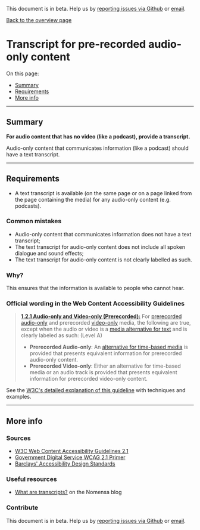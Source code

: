 This document is in beta. Help us by [reporting issues via Github](https://github.com/jfhector/accessibility-guidelines) or [email](mailto:jeanfrancois.hector@googlemail.com).

[Back to the overview page](./../index.html)

# Transcript for pre-recorded audio-only content

On this page:

- [Summary](#summary)
- [Requirements](#requirements)
- [More info](#more-info)

---

## Summary

**For audio content that has no video (like a podcast), provide a transcript.**

Audio-only content that communicates information (like a podcast) should have a text transcript.

---

## Requirements

- A text transcript is available (on the same page or on a page linked from the page containing the media) for any audio-only content (e.g. podcasts).

### Common mistakes

- Audio-only content that communicates information does not have a text transcript;
- The text transcript for audio-only content does not include all spoken dialogue and sound effects;
- The text transcript for audio-only content is not clearly labelled as such.

### Why?

This ensures that the information is available to people who cannot hear.

### Official wording in the Web Content Accessibility Guidelines

> [**1.2.1 Audio-only and Video-only (Prerecorded):**](https://www.w3.org/TR/UNDERSTANDING-WCAG20/content-structure-separation-programmatic.html) For [prerecorded](https://www.w3.org/TR/UNDERSTANDING-WCAG20/media-equiv-av-only-alt.html#prerecordeddef) [audio-only](https://www.w3.org/TR/UNDERSTANDING-WCAG20/media-equiv-av-only-alt.html#audio-onlydef) and prerecorded [video-only](https://www.w3.org/TR/UNDERSTANDING-WCAG20/media-equiv-av-only-alt.html#video-onlydef) media, the following are true, except when the audio or video is a [media alternative for text](https://www.w3.org/TR/UNDERSTANDING-WCAG20/media-equiv-av-only-alt.html#multimedia-alt-textdef) and is clearly labeled as such: (Level A)
>
> - **Prerecorded Audio-only**: An [alternative for time-based media](https://www.w3.org/TR/UNDERSTANDING-WCAG20/media-equiv-av-only-alt.html#alt-time-based-mediadef) is provided that presents equivalent information for prerecorded audio-only content.
> - **Prerecorded Video-only**: Either an alternative for time-based media or an audio track is provided that presents equivalent information for prerecorded video-only content.

See the [W3C's detailed explanation of this guideline](https://www.w3.org/TR/UNDERSTANDING-WCAG20/content-structure-separation-programmatic.html) with techniques and examples.

---

## More info

### Sources

- [W3C Web Content Accessibility Guidelines 2.1](https://www.w3.org/TR/WCAG21/)
- [Government Digital Service WCAG 2.1 Primer](https://alphagov.github.io/wcag-primer/)
- [Barclays' Accessibility Design Standards](https://home.barclays/who-we-are/our-suppliers/our-requirements-of-external-suppliers/)

### Useful resources

- [What are transcripts?](https://www.nomensa.com/blog/2010/what-are-transcripts/) on the Nomensa blog

### Contribute

This document is in beta. Help us by [reporting issues via Github](https://github.com/jfhector/accessibility-guidelines) or [email](mailto:jeanfrancois.hector@googlemail.com).
